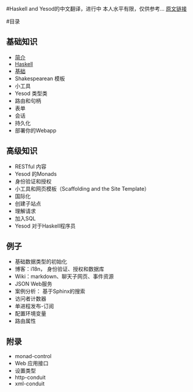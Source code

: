 
#Haskell and Yesod的中文翻译，进行中
本人水平有限，仅供参考...
[原文链接](http://www.yesodweb.com/book)

#目录

## 基础知识
* [简介](https://github.com/ParkinWu/Haskell_And_Yesod_Chinese/blob/master/ch01.md)
* [Haskell](https://github.com/ParkinWu/Haskell_And_Yesod_Chinese/blob/master/ch02.md)
* [基础](https://github.com/ParkinWu/Haskell_And_Yesod_Chinese/blob/master/ch03.md)
* Shakespearean 模板
* 小工具
* Yesod 类型类
* 路由和句柄
* 表单
* 会话
* 持久化
* 部署你的Webapp

## 高级知识

* RESTful 内容
* Yesod 的Monads
* 身份验证和授权
* 小工具和网页模板（Scaffolding and the Site Template）
* 国际化
* 创建子站点
* 理解请求
* 加入SQL
* Yesod 对于Haskell程序员

## 例子

* 基础数据类型的初始化
* 博客：i18n， 身份验证、授权和数据库
* Wiki：markdown、聊天子网页、事件资源
* JSON Web服务
* 案例分析： 基于Sphinx的搜索
* 访问者计数器
* 单进程发布-订阅
* 配置环境变量
* 路由属性

## 附录

* monad-control
* Web 应用接口
* 设置类型
* http-conduit
* xml-conduit



